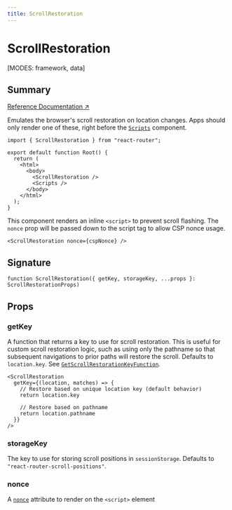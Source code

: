 ```yaml
---
title: ScrollRestoration
---
```


# ScrollRestoration

<!--
⚠️ ⚠️ IMPORTANT ⚠️ ⚠️ 

Thank you for helping improve our documentation!

This file is auto-generated from the JSDoc comments in the source
code, so please edit the JSDoc comments in the file below and this
file will be re-generated once those changes are merged.

https://github.com/remix-run/react-router/blob/main/packages/react-router/lib/dom/lib.tsx
-->

[MODES: framework, data]

## Summary

[Reference Documentation ↗](https://api.reactrouter.com/v7/functions/react_router.ScrollRestoration.html)

Emulates the browser's scroll restoration on location changes. Apps should only render one of these, right before the [`Scripts`](../components/Scripts) component.

```tsx
import { ScrollRestoration } from "react-router";

export default function Root() {
  return (
    <html>
      <body>
        <ScrollRestoration />
        <Scripts />
      </body>
    </html>
  );
}
```

This component renders an inline `<script>` to prevent scroll flashing. The `nonce` prop will be passed down to the script tag to allow CSP nonce usage.

```tsx
<ScrollRestoration nonce={cspNonce} />
```

## Signature

```tsx
function ScrollRestoration({ getKey, storageKey, ...props }: ScrollRestorationProps)
```

## Props

### getKey

A function that returns a key to use for scroll restoration. This is useful
for custom scroll restoration logic, such as using only the pathname so
that subsequent navigations to prior paths will restore the scroll.  Defaults
to `location.key`.  See [`GetScrollRestorationKeyFunction`](https://api.reactrouter.com/v7/interfaces/react_router.GetScrollRestorationKeyFunction.html).

```tsx
<ScrollRestoration
  getKey={(location, matches) => {
    // Restore based on unique location key (default behavior)
    return location.key

    // Restore based on pathname
    return location.pathname
  }}
/>
```

### storageKey

The key to use for storing scroll positions in `sessionStorage`. Defaults
to `"react-router-scroll-positions"`.

### nonce

A [`nonce`](https://developer.mozilla.org/en-US/docs/Web/HTML/Reference/Global_attributes/nonce)
attribute to render on the `<script>` element


